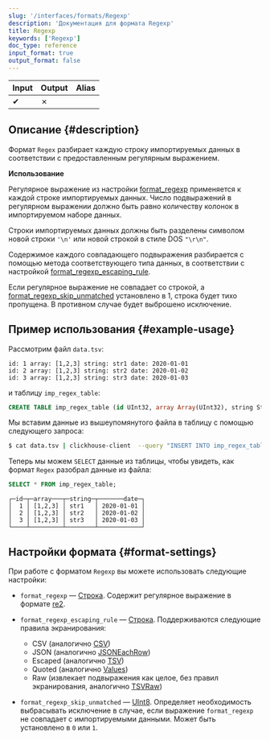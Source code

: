 ```yaml
---
slug: '/interfaces/formats/Regexp'
description: 'Документация для формата Regexp'
title: Regexp
keywords: ['Regexp']
doc_type: reference
input_format: true
output_format: false
---
```

| Input | Output | Alias |
|-------|--------|-------|
| ✔     | ✗      |       |

## Описание {#description}

Формат `Regex` разбирает каждую строку импортируемых данных в соответствии с предоставленным регулярным выражением.

**Использование**

Регулярное выражение из настройки [format_regexp](/operations/settings/settings-formats.md/#format_regexp) применяется к каждой строке импортируемых данных. Число подвыражений в регулярном выражении должно быть равно количеству колонок в импортируемом наборе данных.

Строки импортируемых данных должны быть разделены символом новой строки `'\n'` или новой строкой в стиле DOS `"\r\n"`.

Содержимое каждого совпадающего подвыражения разбирается с помощью метода соответствующего типа данных, в соответствии с настройкой [format_regexp_escaping_rule](/operations/settings/settings-formats.md/#format_regexp_escaping_rule).

Если регулярное выражение не совпадает со строкой, а [format_regexp_skip_unmatched](/operations/settings/settings-formats.md/#format_regexp_escaping_rule) установлено в 1, строка будет тихо пропущена. В противном случае будет выброшено исключение.

## Пример использования {#example-usage}

Рассмотрим файл `data.tsv`:

```text title="data.tsv"
id: 1 array: [1,2,3] string: str1 date: 2020-01-01
id: 2 array: [1,2,3] string: str2 date: 2020-01-02
id: 3 array: [1,2,3] string: str3 date: 2020-01-03
```
и таблицу `imp_regex_table`:

```sql
CREATE TABLE imp_regex_table (id UInt32, array Array(UInt32), string String, date Date) ENGINE = Memory;
```

Мы вставим данные из вышеупомянутого файла в таблицу с помощью следующего запроса:

```bash
$ cat data.tsv | clickhouse-client  --query "INSERT INTO imp_regex_table SETTINGS format_regexp='id: (.+?) array: (.+?) string: (.+?) date: (.+?)', format_regexp_escaping_rule='Escaped', format_regexp_skip_unmatched=0 FORMAT Regexp;"
```

Теперь мы можем `SELECT` данные из таблицы, чтобы увидеть, как формат `Regex` разобрал данные из файла:

```sql title="Query"
SELECT * FROM imp_regex_table;
```

```text title="Response"
┌─id─┬─array───┬─string─┬───────date─┐
│  1 │ [1,2,3] │ str1   │ 2020-01-01 │
│  2 │ [1,2,3] │ str2   │ 2020-01-02 │
│  3 │ [1,2,3] │ str3   │ 2020-01-03 │
└────┴─────────┴────────┴────────────┘
```

## Настройки формата {#format-settings}

При работе с форматом `Regexp` вы можете использовать следующие настройки:

- `format_regexp` — [Строка](/sql-reference/data-types/string.md). Содержит регулярное выражение в формате [re2](https://github.com/google/re2/wiki/Syntax).
- `format_regexp_escaping_rule` — [Строка](/sql-reference/data-types/string.md). Поддерживаются следующие правила экранирования:

  - CSV (аналогично [CSV](/interfaces/formats/CSV))
  - JSON (аналогично [JSONEachRow](/interfaces/formats/JSONEachRow))
  - Escaped (аналогично [TSV](/interfaces/formats/TabSeparated))
  - Quoted (аналогично [Values](/interfaces/formats/Values))
  - Raw (извлекает подвыражения как целое, без правил экранирования, аналогично [TSVRaw](/interfaces/formats/TabSeparated))

- `format_regexp_skip_unmatched` — [UInt8](/sql-reference/data-types/int-uint.md). Определяет необходимость выбрасывать исключение в случае, если выражение `format_regexp` не совпадает с импортируемыми данными. Может быть установлено в `0` или `1`.